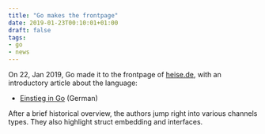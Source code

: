```yaml
---
title: "Go makes the frontpage"
date: 2019-01-23T00:10:01+01:00
draft: false
tags:
- go
- news
---
```


On 22, Jan 2019, Go made it to the frontpage of [heise.de](https://heise.de),
with an introductory article about the language:

* [Einstieg in Go](https://www.heise.de/developer/artikel/Ein-Einstieg-in-die-Programmiersprache-Go-Teil-1-4282998.html) (German)

After a brief historical overview, the authors jump right into various channels
types. They also highlight struct embedding and interfaces.
